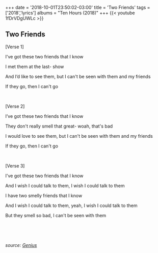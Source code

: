 +++
date = '2018-10-01T23:50:02-03:00'
title = 'Two Friends'
tags = ['2018','lyrics']
albums = "Ten Hours (2018)"
+++
{{< youtube 1fDrVDgUWLc >}}

## Two Friends

[Verse 1]

I've got these two friends that I know

I met them at the last- show

And I’d like to see them, but I can't be seen with them and my friends

If they go, then I can't go

&nbsp;


[Verse 2]

I’ve got these two friends that I know

They don't really smell that great- woah, that's bad

I would love to see them, but I can't be seen with them and my friends

If they go, then I can't go


&nbsp;

[Verse 3]

I've got these two friends that I know

And I wish I could talk to them, I wish I could talk to them

I have two smelly friends that I know

And I wish I could talk to them, yeah, I wish I could talk to them

But they smell so bad, I can't be seen with them

&nbsp;

&nbsp;

_source: [Genius](https://genius.com/artists/First-of-october)_

